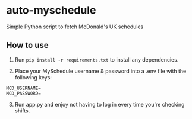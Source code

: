 # auto-myschedule
Simple Python script to fetch McDonald's UK schedules

## How to use
1. Run `pip install -r requirements.txt` to install any dependencies.

2. Place your MySchedule username & password into a .env file with the following keys:
```
MCD_USERNAME=
MCD_PASSWORD=
```

3. Run app.py and enjoy not having to log in every time you're checking shifts.
